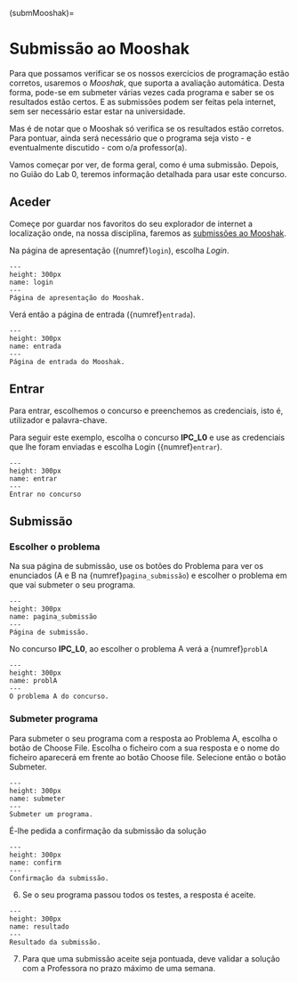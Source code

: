 (submMooshak)=
# Submissão ao Mooshak

Para que possamos verificar se os nossos exercícios de programação estão corretos, usaremos o *Mooshak*, que suporta a avaliação automática. Desta forma, pode-se em submeter várias vezes cada programa e saber se os resultados estão certos. E as submissões podem ser feitas pela internet, sem ser necessário estar estar na universidade.

Mas é de notar que o Mooshak só verifica se os resultados estão corretos. Para pontuar, ainda será necessário que o programa seja visto - e eventualmente discutido - com o/a professor(a).

Vamos começar por ver, de forma geral, como é uma submissão.
Depois, no Guião do Lab 0, teremos informação detalhada para usar este concurso.


## Aceder

Começe por guardar nos favoritos do seu explorador de internet a localização onde, na nossa disciplina, faremos as [submissões ao Mooshak](http://deei-mooshak.ualg.pt/~mmadeira).

Na página de apresentação ({numref}`login`), escolha *Login*.


```{figure} figures/fig1.png
---
height: 300px
name: login
---
Página de apresentação do Mooshak.
```

Verá então a página de entrada ({numref}`entrada`).

```{figure} figures/fig2.png
---
height: 300px
name: entrada
---
Página de entrada do Mooshak.
```

## Entrar 

Para entrar, escolhemos o concurso e preenchemos as credenciais, isto é, utilizador e palavra-chave.

Para seguir este exemplo, escolha o concurso **IPC_L0** e use as credenciais que lhe foram enviadas e escolha Login ({numref}`entrar`).

```{figure} figures/fig3.png
---
height: 300px
name: entrar
---
Entrar no concurso
```

## Submissão

### Escolher o problema

Na sua página de submissão, use os botões do Problema para ver os enunciados (A e B na {numref}`pagina_submissão`) e escolher o problema em que vai submeter o seu programa.

```{figure} figures/fig4.png
---
height: 300px
name: pagina_submissão
---
Página de submissão.
```

No concurso **IPC_L0**, ao escolher o problema A verá a {numref}`problA`

```{figure} figures/fig5.png
---
height: 300px
name: problA
---
O problema A do concurso.
```

### Submeter programa

Para submeter o seu programa com a resposta ao Problema A, escolha o botão de Choose File. Escolha o ficheiro com a sua resposta e o nome do ficheiro aparecerá em frente ao botão Choose file. Selecione então o botão Submeter.

```{figure} figures/fig51.png
---
height: 300px
name: submeter
---
Submeter um programa.
```

É-lhe pedida a confirmação da submissão da solução

```{figure} figures/fig52.png
---
height: 300px
name: confirm
---
Confirmação da submissão.
```

6. Se o seu programa passou todos os testes, a resposta é aceite. 

```{figure} figures/fig53.png
---
height: 300px
name: resultado
---
Resultado da submissão.
```

 7. Para que uma submissão aceite seja pontuada, deve validar a solução com a Professora no prazo máximo de uma semana.
